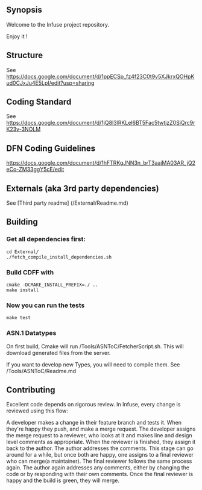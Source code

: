 ## Synopsis

Welcome to the Infuse project repository. 

Enjoy it ! 

## Structure
See https://docs.google.com/document/d/1ppECSp_fz4f23C0t9v5XJkrxQOHpKud0CJxJu4E5LpI/edit?usp=sharing

## Coding Standard

See https://docs.google.com/document/d/1jQ8I3lRKLel6BT5Fac5twtjzZ0SiQrc9rK23v-3NOLM

## DFN Coding Guidelines

https://docs.google.com/document/d/1hFTRKgJNN3n_brT3aajMA03AR_jQ2eCo-ZM33ggY5cE/edit

## Externals (aka 3rd party dependencies)
See [Third party readme] (/External/Readme.md)

## Building

### Get all dependencies first: 

    cd External/
    ./fetch_compile_install_dependencies.sh
  
### Build CDFF with
    cmake -DCMAKE_INSTALL_PREFIX=./ ..
    make install

### Now you can run the tests

    make test

### ASN.1 Datatypes
On first build, Cmake will run /Tools/ASNToC/FetcherScript.sh. 
This will download generated files from the server.  

If you want to develop new Types, you will need to compile them. See /Tools/ASNToC/Readme.md

## Contributing

Excellent code depends on rigorous review. In Infuse, every change is reviewed using this flow:

A developer makes a change in their feature branch and tests it. When they're happy they push, and make a merge request.
The developer assigns the merge request to a reviewer, who looks at it and makes line and design level comments as appropriate. When the reviewer is finished, they assign it back to the author. 
The author addresses the comments. This stage can go around for a while, but once both are happy, one assigns to a final reviewer who can merge(a maintainer).
The final reviewer follows the same process again. The author again addresses any comments, either by changing the code or by responding with their own comments.
Once the final reviewer is happy and the build is green, they will merge.
